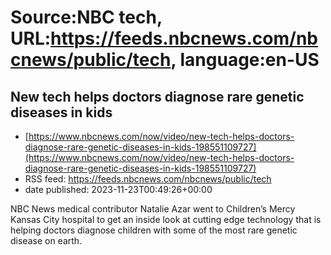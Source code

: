 # Source:NBC tech, URL:https://feeds.nbcnews.com/nbcnews/public/tech, language:en-US

## New tech helps doctors diagnose rare genetic diseases in kids
 - [https://www.nbcnews.com/now/video/new-tech-helps-doctors-diagnose-rare-genetic-diseases-in-kids-198551109727](https://www.nbcnews.com/now/video/new-tech-helps-doctors-diagnose-rare-genetic-diseases-in-kids-198551109727)
 - RSS feed: https://feeds.nbcnews.com/nbcnews/public/tech
 - date published: 2023-11-23T00:49:26+00:00

NBC News medical contributor Natalie Azar went to Children’s Mercy Kansas City hospital to get an inside look at cutting edge technology that is helping doctors diagnose children with some of the most rare genetic disease on earth.

